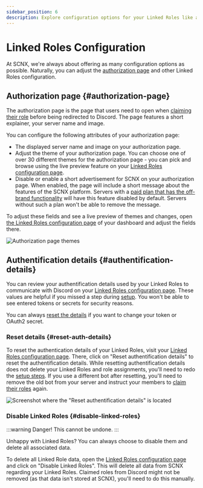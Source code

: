 ```yaml
---
sidebar_position: 6
description: Explore configuration options for your Linked Roles like authorization page themes.
---
```


# Linked Roles Configuration

At SCNX, we're always about offering as many configuration options as possible. Naturally, you can adjust the
[authorization page](#authorization-page) and other Linked Roles configuration.

## Authorization page {#authorization-page}

The authorization page is the page that users need to open when [claiming their role](./claim-roles) before being
redirected to Discord. The page features a short explainer, your server name and image.

You can configure the following attributes of your authorization page:

* The displayed server name and image on your authorization page.
* Adjust the theme of your authorization page. You can choose one of over 30 different themes for the authorization
  page - you can pick and browse using the live preview feature on
  your [Linked Roles configuration page](https://scnx.app/glink?page=linked-roles/configuration).
* Disable or enable a short advertisement for SCNX on your authorization page. When enabled, the page will include a
  short message about the features of the SCNX platform. Servers with
  a [paid plan that has the off-brand functionality](./../scnx/guilds/plans)
  will have this feature disabled by default. Servers without such a plan won't be able to remove the message.

To adjust these fields and see a live preview of themes and changes,
open [the Linked Roles configuration page](https://scnx.app/glink?page=linked-roles/configuration) of your dashboard and
adjust the fields there.

![Authorization page themes](@site/docs/assets/linked-roles/authentification-page.jpg)

## Authentification details {#authentification-details}

You can review your authentification details used by your Linked Roles to communicate with Discord on
your [Linked Roles configuration page](https://scnx.app/glink?page=linked-roles/configuration). These values are helpful
if you missed a step during [setup](./../linked-roles). You won't be able to see entered tokens or secrets for security
reasons.

You can always [reset the details](#reset-auth-details) if you want to change your token or OAuth2 secret.

### Reset details {#reset-auth-details}

To reset the authentication details of your Linked Roles, visit
your [Linked Roles configuration page](https://scnx.app/glink?page=linked-roles/configuration). There, click on "Reset
authentification details" to reset the authentification details. While resetting authentification details does not
delete your Linked Roles and role assignments, you'll need to redo the [setup steps](./../linked-roles). If you use a
different bot after resetting, you'll need to remove the old bot from your server and instruct your members
to [claim their roles](./claim-roles) again.

![Screenshot where the \"Reset authentification details\" is located](@site/docs/assets/linked-roles/reset.png)

### Disable Linked Roles {#disable-linked-roles}

:::warning Danger!
This cannot be undone.
:::

Unhappy with Linked Roles? You can always choose to disable them and delete all associated data.

To delete all Linked Role data, open
the [Linked Roles configuration page](https://scnx.app/glink?page=linked-roles/configuration) and click on "Disable
Linked Roles". This will delete all data from SCNX regarding your Linked Roles. Claimed roles from Discord might not be
removed (as that data isn't stored at SCNX), you'll need to do this manually.